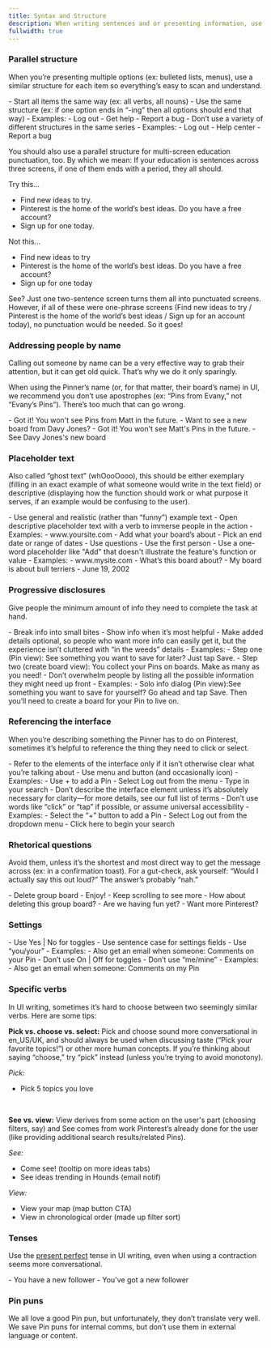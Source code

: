 ```yaml
---
title: Syntax and Structure
description: When writing sentences and or presenting information, use these guidelines for to help with syntax and structure
fullwidth: true
---
```


### Parallel structure

When you’re presenting multiple options (ex: bulleted lists, menus), use a similar structure for each item so everything’s easy to scan and understand.  

<TwoCol>
  <Group>
    <Do title="Do"/>
     - Start all items the same way (ex: all verbs, all nouns)
     - Use the same structure (ex: if one option ends in “-ing” then all options should end that way)
     - Examples: 
        - Log out
        - Get help
        - Report a bug
  </Group>
  <Group>
  <Dont title="Don't"/>
     - Don’t use a variety of different structures in the same series
     - Examples: 
        - Log out
        - Help center
        - Report a bug
  </Group>
</TwoCol>

You should also use a parallel structure for multi-screen education punctuation, too. By which we mean: If your education is sentences across three screens, if one of them ends with a period, they all should.

Try this...
- Find new ideas to try. 
- Pinterest is the home of the world’s best ideas. Do you have a free account?
- Sign up for one today.

Not this...
- Find new ideas to try
- Pinterest is the home of the world’s best ideas. Do you have a free account?
- Sign up for one today

See? Just one two-sentence screen turns them all into punctuated screens. However, if all of these were one-phrase screens (Find new ideas to try / Pinterest is the home of the world’s best ideas / Sign up for an account today), no punctuation would be needed. So it goes!

### Addressing people by name

Calling out someone by name can be a very effective way to grab their attention, but it can get old quick. That’s why we do it only sparingly. 

When using the Pinner’s name (or, for that matter, their board’s name) in UI, we recommend you don’t use apostrophes (ex: “Pins from Evany,” not “Evany’s Pins”). There’s too much that can go wrong.

<TwoCol>
  <Group>
    <Do title="Do examples"/>
     - Got it! You won't see Pins from Matt in the future.
     - Want to see a new board from Davy Jones?
  </Group>
  <Group>
  <Dont title="Don't examples"/>
     - Got it! You won't see Matt's Pins in the future. 
     - See Davy Jones's new board
  </Group>
</TwoCol>

### Placeholder text

Also called “ghost text” (whOooOooo), this should be either exemplary (filling in an exact example of what someone would write in the text field) or descriptive (displaying how the function should work or what purpose it serves, if an example would be confusing to the user).

<TwoCol>
  <Group>
    <Do title="Do"/>
     - Use general and realistic (rather than “funny”) example text
     - Open descriptive placeholder text with a verb to immerse people in the action
     - Examples: 
        - www.yoursite.com
        - Add what your board’s about
        - Pick an end date or range of dates 
  </Group>
  <Group>
  <Dont title="Don't"/>
     - Use questions
     - Use the first person
     - Use a one-word placeholder like "Add" that doesn't illustrate the feature's function or value
     - Examples: 
        - www.mysite.com
        - What’s this board about?
        - My board is about bull terriers 
        - June 19, 2002
  </Group>
</TwoCol>

### Progressive disclosures

Give people the minimum amount of info they need to complete the task at hand.

<TwoCol>
  <Group>
    <Do title="Do"/>
     - Break info into small bites
     - Show info when it’s most helpful
     - Make added details optional, so people who want more info can easily get it, but the experience isn’t cluttered with “in the weeds” details
     - Examples: 
        - Step one (Pin view): See something you want to save for later? Just tap Save.
        - Step two (create board view): You collect your Pins on boards. Make as many as you need!
  </Group>
  <Group>
  <Dont title="Don't"/>
     - Don’t overwhelm people by listing all the possible information they might need up front
     - Examples: 
        - Solo info dialog (Pin view):See something you want to save for yourself? Go ahead and tap Save. Then you’ll need to create a board for your Pin to live on.
  </Group>
</TwoCol>

### Referencing the interface

When you’re describing something the Pinner has to do on Pinterest, sometimes it’s helpful to reference the thing they need to click or select.

<TwoCol>
  <Group>
    <Do title="Do"/>
     - Refer to the elements of the interface only if it isn’t otherwise clear what you’re talking about
     - Use menu and button (and occasionally icon)
     - Examples: 
        - Use + to add a Pin
        - Select Log out from the menu
        - Type in your search
  </Group>
  <Group>
  <Dont title="Don't"/>
     - Don’t describe the interface element unless it’s absolutely necessary for clarity—for more details, see our full list of terms
     - Don’t use words like “click” or “tap” if possible, or assume universal accessibility
     - Examples: 
        - Select the “+” button to add a Pin
        - Select Log out from the dropdown menu
        - Click here to begin your search
  </Group>
</TwoCol>

### Rhetorical questions

Avoid them, unless it’s the shortest and most direct way to get the message across (ex: in a confirmation toast). For a gut-check, ask yourself: “Would I actually say this out loud?” The answer’s probably “nah.”

<TwoCol>
  <Group>
    <Do title="Do examples"/>
     - Delete group board
     - Enjoy!
     - Keep scrolling to see more
  </Group>
  <Group>
  <Dont title="Don't examples"/>
     - How about deleting this group board?
     - Are we having fun yet?
     - Want more Pinterest?
  </Group>
</TwoCol>

### Settings

<TwoCol>
  <Group>
    <Do title="Do"/>
     - Use Yes | No for toggles
     - Use sentence case for settings fields
     - Use “you/your”
     - Examples: 
       - Also get an email when someone: Comments on your Pin
  </Group>
  <Group>
  <Dont title="Don't"/>
     - Don’t use On | Off for toggles
     - Don’t use “me/mine”
     - Examples:
        - Also get an email when someone: Comments on my Pin
  </Group>
</TwoCol>


### Specific verbs

In UI writing, sometimes it’s hard to choose between two seemingly similar verbs. Here are some tips:

**Pick vs. choose vs. select:**
Pick and choose sound more conversational in en_US/UK, and should always be used when discussing taste (“Pick your favorite topics!”) or other more human concepts. If you’re thinking about saying “choose,” try “pick” instead (unless you’re trying to avoid monotony). 

*Pick:*
- Pick 5 topics you love

<br/>

**See vs. view:**
View derives from some action on the user's part (choosing filters, say) and See comes from work Pinterest’s already done for the user (like providing additional search results/related Pins).

*See:*
- Come see! (tooltip on more ideas tabs)
- See ideas trending in Hounds (email notif)

*View:*
- View your map (map button CTA)
- View in chronological order (made up filter sort)

### Tenses

Use the [present perfect](https://www.grammarly.com/blog/present-perfect-continuous-tense/) tense in UI writing, even when using a contraction seems more conversational. 

<TwoCol>
  <Group>
    <Do title="Do"/>
     - You have a new follower
  </Group>
  <Group>
  <Dont title="Don't"/>
     - You've got a new follower
  </Group>
</TwoCol>


### Pin puns

We all love a good Pin pun, but unfortunately, they don’t translate very well. We save Pin puns for internal comms, but don’t use them in external language or content. 
